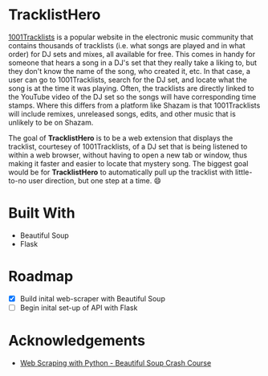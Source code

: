 # TracklistHero
[1001Tracklists](https://www.1001tracklists.com/) is a popular website in the electronic music community that contains thousands of tracklists (i.e. what songs are played and in what order) for DJ sets and mixes, all available for free. This comes in handy for someone that hears a song in a DJ's set that they really take a liking to, but they don't know the name of the song, who created it, etc. In that case, a user can go to 1001Tracklists, search for the DJ set, and locate what the song is at the time it was playing. Often, the tracklists are directly linked to the YouTube video of the DJ set so the songs will have corresponding time stamps. Where this differs from a platform like Shazam is that 1001Tracklists will include remixes, unreleased songs, edits, and other music that is unlikely to be on Shazam.

The goal of **TracklistHero** is to be a web extension that displays the tracklist, courtesey of 1001Tracklists, of a DJ set that is being listened to within a web browser, without having to open a new tab or window, thus making it faster and easier to locate that mystery song. The biggest goal would be for **TracklistHero** to automatically pull up the tracklist with little-to-no user direction, but one step at a time. :smile:

# Built With
- Beautiful Soup
- Flask

# Roadmap
- [x] Build inital web-scraper with Beautiful Soup
- [ ] Begin inital set-up of API with Flask

# Acknowledgements
- [Web Scraping with Python - Beautiful Soup Crash Course](https://www.youtube.com/watch?v=XVv6mJpFOb0)
